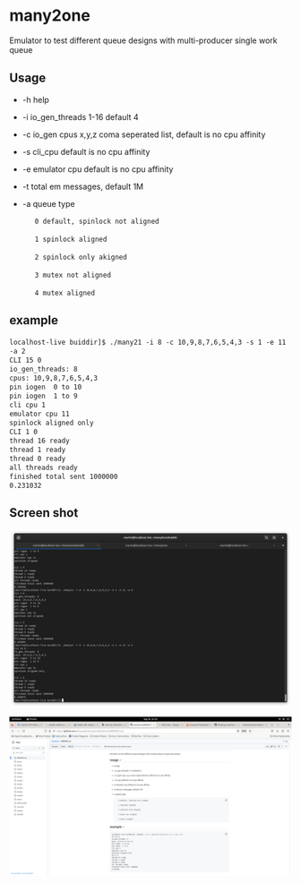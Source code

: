 # many2one
Emulator to test different queue designs with multi-producer single work queue

## Usage 

- -h     help

- -i    io_gen_threads 1-16 default 4

- -c     io_gen cpus x,y,z       coma seperated list, default is no cpu affinity

- -s     cli_cpu     default is no cpu affinity

- -e   emulator cpu    default is no cpu affinity

- -t   total em messages, default 1M

- -a queue type

         0 default, spinlock not aligned

         1 spinlock aligned

         2 spinlock only akigned

         3 mutex not aligned

         4 mutex aligned


## example 

```
localhost-live buiddir]$ ./many21 -i 8 -c 10,9,8,7,6,5,4,3 -s 1 -e 11 -a 2
CLI 15 0
io_gen_threads: 8
cpus: 10,9,8,7,6,5,4,3 
pin iogen  0 to 10
pin iogen  1 to 9
cli cpu 1
emulator cpu 11
spinlock aligned only
CLI 1 0
thread 16 ready
thread 1 ready
thread 0 ready
all threads ready
finished total sent 1000000
0.231032
```

## Screen shot

![](2023-09-26-22-12-51.png)

![](2023-09-26-21-31-45.png)

